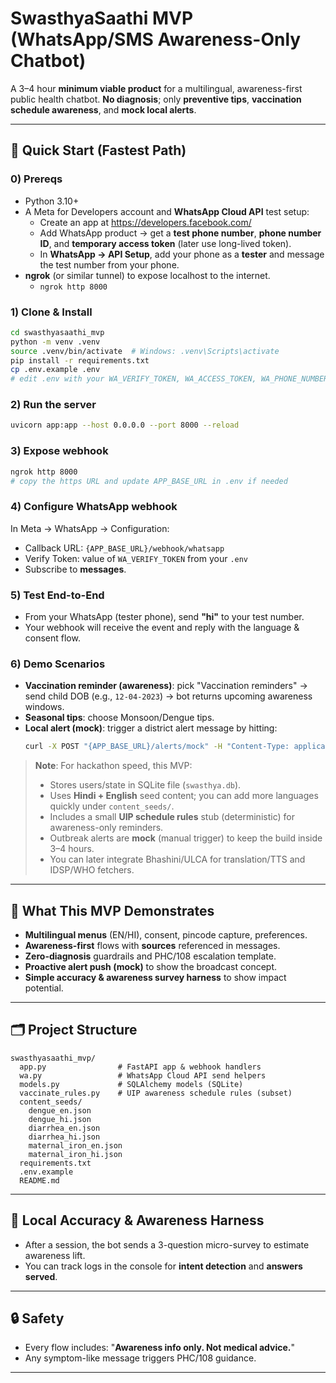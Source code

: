 # SwasthyaSaathi MVP (WhatsApp/SMS Awareness-Only Chatbot)

A 3–4 hour **minimum viable product** for a multilingual, awareness-first public health chatbot.
**No diagnosis**; only **preventive tips**, **vaccination schedule awareness**, and **mock local alerts**.

---

## 🚀 Quick Start (Fastest Path)

### 0) Prereqs
- Python 3.10+
- A Meta for Developers account and **WhatsApp Cloud API** test setup:
  - Create an app at https://developers.facebook.com/
  - Add WhatsApp product → get a **test phone number**, **phone number ID**, and **temporary access token** (later use long-lived token).
  - In **WhatsApp → API Setup**, add your phone as a **tester** and message the test number from your phone.
- **ngrok** (or similar tunnel) to expose localhost to the internet.
  - `ngrok http 8000`

### 1) Clone & Install
```bash
cd swasthyasaathi_mvp
python -m venv .venv
source .venv/bin/activate  # Windows: .venv\Scripts\activate
pip install -r requirements.txt
cp .env.example .env
# edit .env with your WA_VERIFY_TOKEN, WA_ACCESS_TOKEN, WA_PHONE_NUMBER_ID, APP_BASE_URL (ngrok URL)
```

### 2) Run the server
```bash
uvicorn app:app --host 0.0.0.0 --port 8000 --reload
```

### 3) Expose webhook
```bash
ngrok http 8000
# copy the https URL and update APP_BASE_URL in .env if needed
```

### 4) Configure WhatsApp webhook
In Meta → WhatsApp → Configuration:
- Callback URL: `{APP_BASE_URL}/webhook/whatsapp`
- Verify Token: value of `WA_VERIFY_TOKEN` from your `.env`
- Subscribe to **messages**.

### 5) Test End-to-End
- From your WhatsApp (tester phone), send **"hi"** to your test number.
- Your webhook will receive the event and reply with the language & consent flow.

### 6) Demo Scenarios
- **Vaccination reminder (awareness)**: pick "Vaccination reminders" → send child DOB (e.g., `12-04-2023`) → bot returns upcoming awareness windows.
- **Seasonal tips**: choose Monsoon/Dengue tips.
- **Local alert (mock)**: trigger a district alert message by hitting:
  ```bash
  curl -X POST "{APP_BASE_URL}/alerts/mock" -H "Content-Type: application/json" -d '{"pincode":"560001","disease":"dengue"}'
  ```

> **Note**: For hackathon speed, this MVP:
> - Stores users/state in SQLite file (`swasthya.db`).
> - Uses **Hindi + English** seed content; you can add more languages quickly under `content_seeds/`.
> - Includes a small **UIP schedule rules** stub (deterministic) for awareness-only reminders.
> - Outbreak alerts are **mock** (manual trigger) to keep the build inside 3–4 hours.
> - You can later integrate Bhashini/ULCA for translation/TTS and IDSP/WHO fetchers.

---

## 🧠 What This MVP Demonstrates
- **Multilingual menus** (EN/HI), consent, pincode capture, preferences.
- **Awareness-first** flows with **sources** referenced in messages.
- **Zero-diagnosis** guardrails and PHC/108 escalation template.
- **Proactive alert push (mock)** to show the broadcast concept.
- **Simple accuracy & awareness survey harness** to show impact potential.

---

## 🗂️ Project Structure
```
swasthyasaathi_mvp/
  app.py                # FastAPI app & webhook handlers
  wa.py                 # WhatsApp Cloud API send helpers
  models.py             # SQLAlchemy models (SQLite)
  vaccinate_rules.py    # UIP awareness schedule rules (subset)
  content_seeds/
    dengue_en.json
    dengue_hi.json
    diarrhea_en.json
    diarrhea_hi.json
    maternal_iron_en.json
    maternal_iron_hi.json
  requirements.txt
  .env.example
  README.md
```

---

## 🧪 Local Accuracy & Awareness Harness
- After a session, the bot sends a 3-question micro-survey to estimate awareness lift.
- You can track logs in the console for **intent detection** and **answers served**.

---

## 🔒 Safety
- Every flow includes: "**Awareness info only. Not medical advice.**"
- Any symptom-like message triggers PHC/108 guidance.

---

